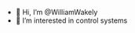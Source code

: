 - 👋 Hi, I’m @WilliamWakely
- 👀 I’m interested in control systems

<!---
- 📫 How to reach me william.wakely@dal.ca
WilliamWakely/WilliamWakely is a ✨ special ✨ repository because its `README.md` (this file) appears on your GitHub profile.
You can click the Preview link to take a look at your changes.
--->
